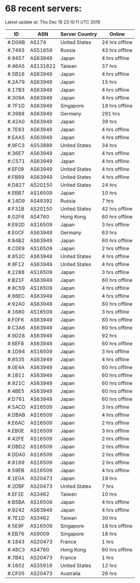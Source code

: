 # 68 recent servers:

Latest update at: Thu Dec 19 23:10:11 UTC 2019

| ID | ASN | Server Country | Online |
| -- | --- | -------------- | ------ |
| #.D09B | AS174 | United States | 24 hrs offline |
| #.7493 | AS51659 | Russia | 43 hrs offline |
| #.9457 | AS63949 | Japan | 4 hrs offline |
| #.46A5 | AS131622 | Taiwan | 37 hrs |
| #.5B16 | AS63949 | Japan | 4 hrs offline |
| #.2A79 | AS63949 | Japan | 15 hrs |
| #.17B3 | AS63949 | Japan | 4 hrs offline |
| #.309A | AS63949 | Japan | 4 hrs offline |
| #.7F1D | AS63949 | Singapore | 18 hrs offline |
| #.3988 | AS63949 | Germany | 291 hrs |
| #.42A0 | AS63949 | Japan | 39 hrs |
| #.7E83 | AS63949 | Japan | 4 hrs offline |
| #.EAA5 | AS63949 | Japan | 4 hrs offline |
| #.9FC3 | AS53889 | United States | 34 hrs |
| #.36E7 | AS63949 | Japan | 4 hrs offline |
| #.C571 | AS63949 | Japan | 4 hrs offline |
| #.EF09 | AS63949 | United States | 4 hrs offline |
| #.FB89 | AS63949 | United States | 4 hrs offline |
| #.D827 | AS20150 | United States | 24 hrs |
| #.EBB7 | AS16509 | Japan | 10 hrs |
| #.14D9 | AS49392 | Russia | 7 hrs |
| #.F31B | AS20150 | United States | 42 hrs offline |
| #.02F6 | AS4760 | Hong Kong | 60 hrs offline |
| #.E92D | AS16509 | Japan | 3 hrs offline |
| #.E0CF | AS63949 | Germany | 63 hrs |
| #.84B2 | AS63949 | Japan | 60 hrs offline |
| #.C0E9 | AS16509 | Japan | 2 hrs offline |
| #.852C | AS63949 | United States | 4 hrs offline |
| #.8F12 | AS63949 | United States | 4 hrs offline |
| #.2288 | AS16509 | Japan | 3 hrs offline |
| #.B21F | AS63949 | Japan | 60 hrs offline |
| #.8C59 | AS16509 | Japan | 4 hrs offline |
| #.86EC | AS63949 | Japan | 4 hrs offline |
| #.92A0 | AS63949 | Japan | 60 hrs offline |
| #.1680 | AS16509 | Japan | 3 hrs offline |
| #.F0F6 | AS63949 | Japan | 60 hrs offline |
| #.C3A6 | AS63949 | Japan | 60 hrs offline |
| #.9D28 | AS63949 | Japan | 92 hrs |
| #.6EF8 | AS63949 | Japan | 60 hrs offline |
| #.1D94 | AS16509 | Japan | 3 hrs offline |
| #.8535 | AS63949 | Japan | 4 hrs offline |
| #.0E4A | AS63949 | Japan | 60 hrs offline |
| #.1B11 | AS63949 | Japan | 60 hrs offline |
| #.921C | AS63949 | Japan | 60 hrs offline |
| #.4BE5 | AS63949 | Japan | 60 hrs offline |
| #.D761 | AS63949 | Japan | 60 hrs offline |
| #.5ACD | AS16509 | Japan | 3 hrs offline |
| #.DBAB | AS16509 | Japan | 4 hrs offline |
| #.E6AC | AS16509 | Japan | 2 hrs offline |
| #.EB0E | AS16509 | Japan | 3 hrs offline |
| #.42FE | AS16509 | Japan | 2 hrs offline |
| #.DBD2 | AS16509 | Japan | 2 hrs offline |
| #.DDA0 | AS16509 | Japan | 2 hrs offline |
| #.8169 | AS16509 | Japan | 2 hrs offline |
| #.59EB | AS16509 | Japan | 4 hrs offline |
| #.1E0A | AS20473 | Japan | 19 hrs |
| #.2DBF | AS20473 | United States | 7 hrs |
| #.EF1E | AS3462 | Taiwan | 10 hrs |
| #.B5BA | AS16509 | Japan | 4 hrs offline |
| #.9242 | AS63949 | Japan | 4 hrs offline |
| #.7E1D | AS3462 | Taiwan | 30 hrs |
| #.5E9F | AS16509 | Singapore | 18 hrs offline |
| #.EB76 | AS9009 | Singapore | 18 hrs |
| #.1843 | AS20473 | France | 1 hrs |
| #.48C3 | AS4760 | Hong Kong | 60 hrs offline |
| #.7B41 | AS20473 | France | 1 hrs |
| #.1602 | AS35916 | United States | 12 hrs |
| #.CF05 | AS20473 | Australia | 26 hrs |


